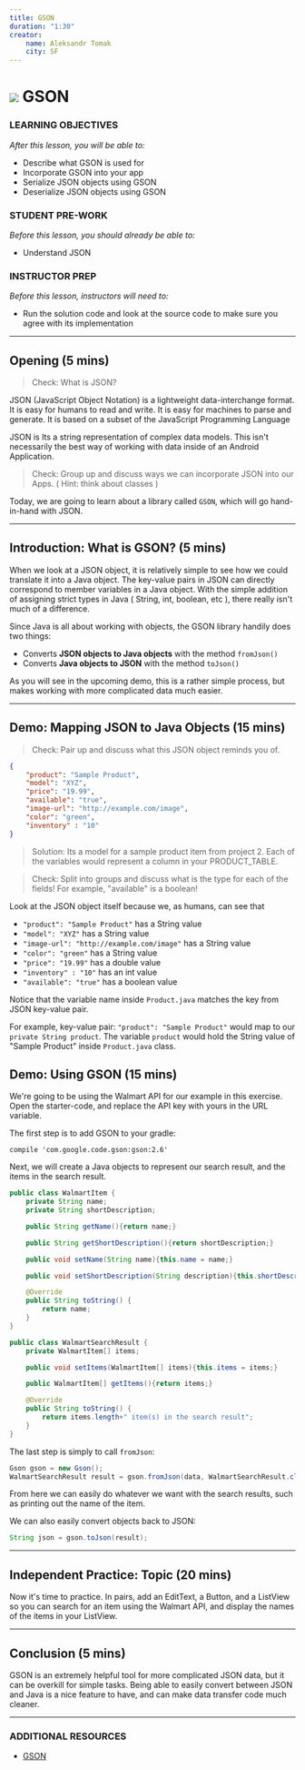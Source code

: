 ```yaml
---
title: GSON
duration: "1:30"
creator:
    name: Aleksandr Tomak
    city: SF
---
```

# ![](https://ga-dash.s3.amazonaws.com/production/assets/logo-9f88ae6c9c3871690e33280fcf557f33.png) GSON

### LEARNING OBJECTIVES
*After this lesson, you will be able to:*
- Describe what GSON is used for
- Incorporate GSON into your app
- Serialize JSON objects using GSON
- Deserialize JSON objects using GSON

### STUDENT PRE-WORK
*Before this lesson, you should already be able to:*
- Understand JSON

### INSTRUCTOR PREP
*Before this lesson, instructors will need to:*
- Run the solution code and look at the source code to make sure you agree with its implementation

---
<a name="opening"></a>
## Opening (5 mins)

> Check: What is JSON?

JSON (JavaScript Object Notation) is a lightweight data-interchange format. It is easy for humans to read and write. It is easy for machines to parse and generate. It is based on a subset of the JavaScript Programming Language

JSON is Its a string representation of complex data models. This isn't necessarily the best way of working with data inside of an Android Application. 

> Check: Group up and discuss ways we can incorporate JSON into our Apps. ( Hint: think about classes )

Today, we are going to learn about a library called `GSON`, which will go hand-in-hand with JSON.

***

<a name="introduction"></a>
## Introduction: What is GSON? (5 mins)

When we look at a JSON object, it is relatively simple to see how we could translate it into a Java object. The key-value pairs in JSON can directly correspond to member variables in a Java object. With the simple addition of assigning strict types in Java ( String, int, boolean, etc ), there really isn't much of a difference. 

Since Java is all about working with objects, the GSON library handily does two things:
- Converts **JSON objects to Java objects** with the method `fromJson()`
- Converts **Java objects to JSON** with the method `toJson()`

As you will see in the upcoming demo, this is a rather simple process, but makes working with more complicated data much easier.

***

<a name="demo"></a>
## Demo: Mapping JSON to Java Objects (15 mins)

> Check: Pair up and discuss what this JSON object reminds you of.

```json
{
	"product": "Sample Product",
	"model": "XYZ",
	"price": "19.99",
	"available": "true",
	"image-url": "http://example.com/image",
	"color": "green",
	"inventory" : "10"
}
```
> Solution: Its a model for a sample product item from project 2. Each of the variables would represent a column in your PRODUCT_TABLE.

> Check: Split into groups and discuss what is the type for each of the fields! For example, "available" is a boolean!


Look at the JSON object itself because we, as humans, can see that 
* `"product": "Sample Product"` has a String value 
* `"model": "XYZ"` has a String value 
* `"image-url": "http://example.com/image"` has a String value 
* `"color": "green"` has a String value 
* `"price": "19.99"` has a double value 
* `"inventory" : "10"` has an int value 
* `"available": "true"` has a boolean value 



Notice that the variable name inside `Product.java` matches the key from JSON key-value pair. 

For example, key-value pair: `"product": "Sample Product"` would map to our `private String product`. The variable `product` would hold the String value of "Sample Product" inside `Product.java` class.

<a name="demo"></a>
## Demo: Using GSON (15 mins)


We're going to be using the Walmart API for our example in this exercise. Open the starter-code, and replace the API key with yours in the URL variable.

The first step is to add GSON to your gradle:

```
compile 'com.google.code.gson:gson:2.6'
```

Next, we will create a Java objects to represent our search result, and the items in the search result.

```java
public class WalmartItem {
    private String name;
    private String shortDescription;

    public String getName(){return name;}

    public String getShortDescription(){return shortDescription;}

    public void setName(String name){this.name = name;}

    public void setShortDescription(String description){this.shortDescription = description;}

    @Override
    public String toString() {
        return name;
    }
}
```

```java
public class WalmartSearchResult {
    private WalmartItem[] items;

    public void setItems(WalmartItem[] items){this.items = items;}

    public WalmartItem[] getItems(){return items;}

    @Override
    public String toString() {
        return items.length+" item(s) in the search result";
    }
}
```

The last step is simply to call `fromJson`:

```java
Gson gson = new Gson();
WalmartSearchResult result = gson.fromJson(data, WalmartSearchResult.class);
```

From here we can easily do whatever we want with the search results, such as printing out the name of the item.

We can also easily convert objects back to JSON:

```java
String json = gson.toJson(result);
```

***

<a name="ind-practice"></a>
## Independent Practice: Topic (20 mins)

Now it's time to practice. In pairs, add an EditText, a Button, and a ListView so you can search for an item using the Walmart API, and display the names of the items in your ListView.


***

<a name="conclusion"></a>
## Conclusion (5 mins)

GSON is an extremely helpful tool for more complicated JSON data, but it can be overkill for simple tasks. Being able to easily convert between JSON and Java is a nice feature to have, and can make data transfer code much cleaner.

***

### ADDITIONAL RESOURCES
- [GSON](https://github.com/google/gson)
